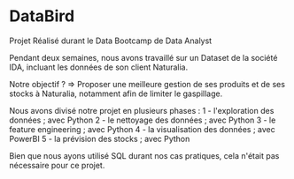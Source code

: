 # DataBird
Projet Réalisé durant le Data Bootcamp de Data Analyst

Pendant deux semaines, nous avons travaillé sur un Dataset de la société IDA, incluant les données de son client Naturalia. 

Notre objectif ? 
=> Proposer une meilleure gestion de ses produits et de ses stocks à Naturalia, notamment afin de limiter le gaspillage.

Nous avons divisé notre projet en plusieurs phases : 
1 - l'exploration des données ; avec Python
2 - le nettoyage des données ; avec Python
3 - le feature engineering ; avec Python
4 - la visualisation des données ; avec PowerBI
5 - la prévision des stocks ; avec Python

Bien que nous ayons utilisé SQL durant nos cas pratiques, cela n'était pas nécessaire pour ce projet.

